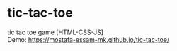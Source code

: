 # tic-tac-toe
tic tac toe game [HTML-CSS-JS]<br>
Demo: https://mostafa-essam-mk.github.io/tic-tac-toe/
